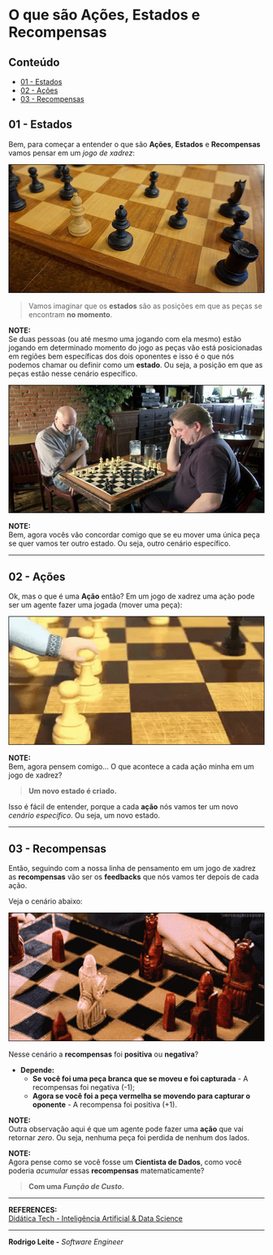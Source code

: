 # O que são Ações, Estados e Recompensas

## Conteúdo

 - [01 - Estados](#states)
 - [02 - Ações](#actions)
 - [03 - Recompensas](#rewards)

<div id="states"></div>

## 01 - Estados

Bem, para começar a entender o que são **Ações**, **Estados** e **Recompensas** vamos pensar em um *jogo de xadrez*:

![img](images/xadrez.png)  

> Vamos imaginar que os **estados** são as posições em que as peças se encontram **no momento**.

**NOTE:**  
Se duas pessoas (ou até mesmo uma jogando com ela mesmo) estão jogando em determinado momento do jogo as peças vão está posicionadas em regiões bem específicas dos dois oponentes e isso é o que nós podemos chamar ou definir como um **estado**. Ou seja, a posição em que as peças estão nesse cenário específico.

![img](images/xadrez-1x1.jpg)  

**NOTE:**  
Bem, agora vocês vão concordar comigo que se eu mover uma única peça se quer vamos ter outro estado. Ou seja, outro cenário específico.

---

<div id="actions"></div>

## 02 - Ações

Ok, mas o que é uma **Ação** então? Em um jogo de xadrez uma ação pode ser um agente fazer uma jogada (mover uma peça):

![img](images/action-move.gif)  

**NOTE:**  
Bem, agora pensem comigo... O que acontece a cada ação minha em um jogo de xadrez?

> **Um novo estado é criado.**

Isso é fácil de entender, porque a cada **ação** nós vamos ter um novo *cenário específico*. Ou seja, um novo estado.

---

<div id="rewards"></div>

## 03 - Recompensas

Então, seguindo com a nossa linha de pensamento em um jogo de xadrez as **recompensas** vão ser os **feedbacks** que nós vamos ter depois de cada ação.

Veja o cenário abaixo:

![img](images/action-01.gif)  

Nesse cenário a **recompensas** foi **positiva** ou **negativa**?

 - **Depende:**
   - **Se você foi uma peça branca que se moveu e foi capturada** - A recompensas foi negativa (-1);
   - **Agora se você foi a peça vermelha se movendo para capturar o oponente** - A recompensa foi positiva (+1).

**NOTE:**  
Outra observação aqui é que um agente pode fazer uma **ação** que vai retornar *zero*. Ou seja, nenhuma peça foi perdida de nenhum dos lados.

**NOTE:**  
Agora pense como se você fosse um **Cientista de Dados**, como você poderia *acumular* essas **recompensas** matematicamente?

> **Com uma *Função de Custo*.**

---

**REFERENCES:**  
[Didática Tech - Inteligência Artificial & Data Science](https://didatica.tech/)  

---

**Rodrigo Leite -** *Software Engineer*
